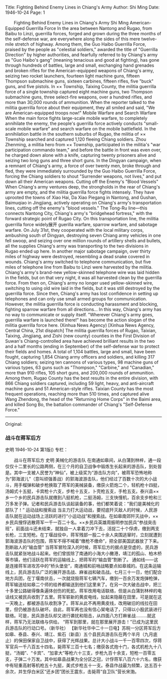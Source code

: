 Title: Fighting Behind Enemy Lines in Chiang's Army
Author: Shi Ming
Date: 1946-10-24
Page: 1

　　Fighting Behind Enemy Lines in Chiang's Army
    Shi Ming
    American-Equipped Guerrilla Force
    In the area between Nantong and Rugao, from Baibu to Linzi, guerrilla forces, forged and grown during the three months of the self-defense war, are everywhere along the sides of this mere twelve-mile stretch of highway. Among them, the Guo Haibo Guerrilla Force, praised by the people as "celestial soldiers," awarded the title of "Guerrilla Direction" by higher authorities, and fearfully referred to by Chiang's army as "Guo Haibo's gang" (meaning tenacious and good at fighting), has gone through hundreds of battles, large and small, exchanging hand grenades and broken rifles for the American-equipped weapons of Chiang's army, seizing two rocket launchers, fourteen light machine guns, fifteen Thompson submachine guns, sixteen carbines, fifteen rifles, five "buck" guns, and five pistols. In ×× Township, Taixing County, the militia guerrilla force of a single township captured eight machine guns, two Thompson submachine guns, three select-fire weapons, over a hundred rifles, and more than 30,000 rounds of ammunition. When the reporter talked to the militia guerrilla force about their equipment, they all smiled and said, "We are American-equipped troops now!"
  Mobile Warfare and Search Warfare
    When the main force fights large-scale mobile warfare, to completely annihilate the enemy, the people's guerrilla force actively conducts "small-scale mobile warfare" and search warfare on the mobile battlefield. In the annihilation battle in the southern suburbs of Rugao, the militia of ×× Township searched and captured 1,120 fleeing Chiang soldiers. Zhou Zhenming, a militia hero from ×× Township, participated in the militia's "war participation commando team," and before the battle in front was even over, he charged down alone with a knife, capturing twenty prisoners alive and seizing two long guns and three short guns. In the Dingyan campaign, when a remnant of Chiang's army, a force of over twenty men, broke through and fled, they were immediately surrounded by the Guo Haibo Guerrilla Force, forcing the Chiang soldiers to shout "Surrender weapons, not lives," and put down all their American weapons.
  Cutting off the Enemy's "Blood Vessels"
    When Chiang's army ventures deep, the strongholds in the rear of Chiang's army are empty, and the militia guerrilla force fights intensely. They have uprooted the towns of Xiao Hai, Da Xiao Piegang in Nantong, and Gushan, Baimuqiao in Jingjiang, actively operating on Chiang's army's transportation lines, cutting off the enemy's "blood vessels."
    The Tong-Ru line—this connects Nantong City, Chiang's army's "bridgehead fortress," with the forward strategic point of Rugao City. On this transportation line, the militia guerrilla force widely展开 guerilla warfare, sparrow warfare, and sabotage warfare. On July 31st, they cooperated with the local military corps, ambushing south of Dingyan, destroying seven Chiang army vehicles in one fell swoop, and seizing over one million rounds of artillery shells and bullets, all the supplies Chiang's army was transporting to the two divisions in Rugao ended up here. In another major sabotage campaign, over thirty miles of highway were destroyed, resembling a dead snake covered in wounds. Chiang's army switched to telephone communication, but five miles of telephone line from Baibu to Linzi were harvested by the militia. Chiang's army's brand-new yellow-skinned telephone wire was laid hidden in the fields, but on that very night, it was all harvested clean by the guerrilla force. From then on, Chiang's army no longer used yellow-skinned wire, switching to using old wire laid in the fields, but it was still destroyed by the guerrilla force. Since then, Chiang's army has lost confidence in setting up telephones and can only use small armed groups for communication. However, the militia guerrilla force is conducting harassment and blocking, fighting sparrow warfare from all directions… In this way, Chiang's army has no way to communicate or supply itself.
    "Wherever Chiang's army goes, guerrilla warfare is launched there!" has become the action slogan of the militia guerrilla force here. (Xinhua News Agency)
    [Xinhua News Agency, Central China, 21st dispatch] The militia guerrilla forces of Rugao, Taixian, Taixing, Jingjiang, and Zishi (new county) counties in the First Division of Suwan's Chiang-controlled area have achieved brilliant results in the two and a half months (ending in September) of the self-defense war to protect their fields and homes. A total of 1,104 battles, large and small, have been fought, capturing 1,854 Chiang army officers and soldiers, and killing 317 Chiang soldiers; seizing ten cannons of various types, 98 machine guns of various types, 63 guns such as "Thompson," "Carbine," and "Canadian," more than 910 rifles, 105 short guns, and 200,000 rounds of ammunition. Among them, Rugao County has the best results in the entire division, with 866 Chiang soldiers captured, including 59 light, heavy, and anti-aircraft machine guns and 51 American-style rifles. Taixian County has the most frequent operations, reaching more than 510 times, and captured alive Wang Zhendong, the head of the "Returning Home Corps" in the Baimi area, and killed Song Bo, the battalion commander of Chiang's "Self-Defense Force."



<hr /> 

Original: 


### 战斗在蒋军后方
史明
1946-10-24
第1版()
专栏：

　　战斗在蒋军后方
    史明
    美械化的游击队
    在南通如皋间，从白蒲到林梓，通一段仅仅十二里长的公路两侧，在三个月的自卫战争中锻炼生长起来的游击队，到处皆是。其中一支被人民誉为“神仙”，被上级奖为“游击队方向”，被蒋军恐怖地称为“郭海波儿”（意叫顽强善战）的郭海波游击队，他们经过了百数十次的大小战斗，用手榴弹和破步枪换取了蒋军的美械装备，缴获火箭炮二个，轻机枪十四挺，汤姆式十五挺，卡宾枪十六支，步枪十五支，卜壳枪五支，手枪五支。泰兴县××乡一个乡的民兵游击队就缴到八挺机枪，二挺汤姆，三支快慢机，百余支步枪和三万多发子弹。记者和民兵游击队谈起装备的事，他们都笑着说：“我们是美械化的部队了！”
  运动战和搜索战
    当主力打大运动战，要彻底歼灭敌人的时候，人民游击队就在运动战场上活跃的进行“小运动战”和搜索战。在如皋南郊歼灭战中，××乡民兵搜俘逃散蒋军一千一百二十名。××乡民兵英雄周振明参加民兵“参战突击班”，前面战斗还未结束，就独自一人拿着刀冲下去，活捉二十个俘虏，缴到两支长枪，三支短枪。在丁堰战役中，蒋军残部一股二十余人突围逃窜时，立刻就遭到郭海波游击队的包围，蒋军不得不喊着“缴枪不缴命”，把全部美国武器放了下来。
  割断敌人的“输血管”
    当蒋军冒险深入的时候，蒋军后方的据点是空虚的，民兵游击队就紧张地战斗起来。他们曾拔除了南通的小海大小撇港，靖江的孤山、柏木桥等市镇，他们活跃在蒋军的运输线上，把蒋军的“输血管”割断了。
    通如线——这是连接蒋军进攻苏中的“桥头堡垒”，南通城和前哨战略要点如皋城的。在这条运输线上，民兵游击队广泛的展开游击战、麻雀战和破击战。七月三十一日，他们配合地方兵团，在丁堰南伏击，一次就烧毁蒋军七辆汽车，缴到一百余万发炮弹枪弹，蒋军输送给如皋二个师的给养都输送到他们这里来了。在另一次大破击战中，把三十多里公路破得像条遍体创伤的死蛇。蒋军改用电话联络，但是从白蒲到林梓的电话线又被民兵收割了五里。蒋军崭新的黄皮电线，扯起来隐蔽在田里，可是就在这一天晚上，都被游击队收割净了。蒋军从此不再用黄皮线，改用破旧的线拉在田里，但仍被游击队破坏。自此，蒋军再也没有信心架电话了，只得以小股武装进行联络。可是，民兵游击队却又进行袭扰和阻击，从四面八方打麻雀战………就这样，蒋军乃无法联络与供给。
    “蒋军到那里，就在那里展开游击！”已成为这里民兵游击队的行动口号。（新华社）
    【新华社华中二十一日电】苏皖一分区蒋军后方如皋、泰县、泰兴、靖江、紫石（新县）五个县民兵游击队在两个半月（九月底止）的保田保家自卫战中，获得了光辉战果。总计大小战斗一千一百零四次，俘蒋军官兵一千八百五十四名，毙蒋军三百十七名；缴获各式炮十门，各式机枪九十八挺，“汤姆”、“卡宾”、“加拿大”等枪六十三支，步枪九百十余支，短枪一百零五支，子弹二十万发。其中如皋县战果为全分区之冠，计俘蒋军八百六十六名，缴获中有轻重高射等机枪五十九挺，美式步枪五十一支。泰县作战最为频繁，达五百十余次，并生俘白米区“还乡团”团长王震东，击毙蒋“自卫队”营长宋渤。
